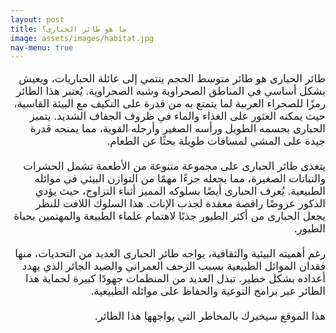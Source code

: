 ```yaml
---
layout: post
title: ما هو طائر الحبارى؟
image: assets/images/habitat.jpg
nav-menu: true
---
```

<p dir='rtl' lang='ar' style="font-size: 1.2em;">
طائر الحبارى هو طائر متوسط الحجم ينتمي إلى عائلة الحباريات، ويعيش بشكل أساسي في المناطق الصحراوية وشبه الصحراوية. يُعتبر هذا الطائر رمزًا للصحراء العربية لما يتمتع به من قدرة على التكيف مع البيئة القاسية، حيث يمكنه العثور على الغذاء والماء في ظروف الجفاف الشديد. يتميز الحبارى بجسمه الطويل ورأسه الصغير وأرجله القوية، مما يمنحه قدرة جيدة على المشي لمسافات طويلة بحثًا عن الطعام.
<br/>
<br/>
يتغذى طائر الحبارى على مجموعة متنوعة من الأطعمة تشمل الحشرات والنباتات الصغيرة، مما يجعله جزءًا مهمًا من التوازن البيئي في موائله الطبيعية. يُعرف الحبارى أيضًا بسلوكه المميز أثناء التزاوج، حيث يؤدي الذكور عروضًا راقصة معقدة لجذب الإناث. هذا السلوك اللافت للنظر يجعل الحبارى من أكثر الطيور جذبًا لاهتمام علماء الطبيعة والمهتمين بحياة الطيور.
<br/>
<br/>
رغم أهميته البيئية والثقافية، يواجه طائر الحبارى العديد من التحديات، منها فقدان الموائل الطبيعية بسبب الزحف العمراني والصيد الجائر الذي يهدد أعداده بشكل خطير. تبذل العديد من المنظمات جهودًا كبيرة لحماية هذا الطائر عبر برامج التوعية والحفاظ على موائله الطبيعية.  
<br/>
<br/>
هذا الموقع سيخبرك بالمخاطر التي يواجهها هذا الطائر.
</p>
